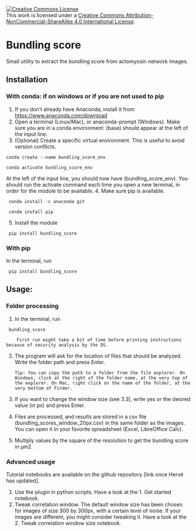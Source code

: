 
<a rel="license" href="http://creativecommons.org/licenses/by-nc-sa/4.0/"><img alt="Creative Commons License" style="border-width:0" src="https://i.creativecommons.org/l/by-nc-sa/4.0/88x31.png" /></a><br />This work is licensed under a <a rel="license" href="http://creativecommons.org/licenses/by-nc-sa/4.0/">Creative Commons Attribution-NonCommercial-ShareAlike 4.0 International License</a>.

# Bundling score
Small utility to extract the bundling score from actomyosin network images.

## Installation

### With conda: if on windows or if you are not used to pip
1. If you don’t already have Anaconda, install it from https://www.anaconda.com/download
2. Open a terminal (Linux/Mac), or anaconda-prompt (Windows). Make sure you are in a conda environment: (base) should appear at the left of the input line.
3. (Optional) Create a specific virtual environment. This is useful to avoid version conflicts.

```conda create --name bundling_score_env```

```conda activate bundling_score_env```

At the left of the input line, you should now have (bundling_score_env). You should run the activate command each time you open a new terminal, in order for the module to be available.
4. Make sure pip is available.

<code> conda install -c anaconda git </code> 

<code> conda install pip </code> 

5. Install the module

<code> pip install bundling_score </code> 

### With pip
In the terminal, run

<code> pip install bundling_score </code> 

## Usage:
### Folder processing
1.	In the terminal, run

<code> bundling_score </code>

        First run might take a bit of time before printing instructions because of security analysis by the OS.
2.	The program will ask for the location of files that should be analyzed. Write the folder path and press Enter.

        Tip: You can copy the path to a folder from the file explorer. On Windows, click at the right of the folder name, at the very top of the explorer. On Mac, right click on the name of the folder, at the very bottom of Finder.
3.	If you want to change the window size (see 3.3), write yes or the desired value (in px) and press Enter.
4.	Files are processed, and results are stored in a csv file (bundling_scores_window_20px.csv)  in the same folder as the images. You can open it in your favorite spreadsheet (Excel, LibreOffice Calc).
5.	Multiply values by the square of the resolution to get the bundling score in μm2.

### Advanced usage
Tutorial notebooks are available on the github repository [link once Hervé has updated].
1.	Use the plugin in python scripts. Have a look at the 1. Get started notebook.
2.	Tweak correlation window. The default window size has been chosen for images of size 300 by 300px, with a certain level of noise. If your images are different, you might consider tweaking it. Have a look at the 2. Tweak correlation window size notebook.